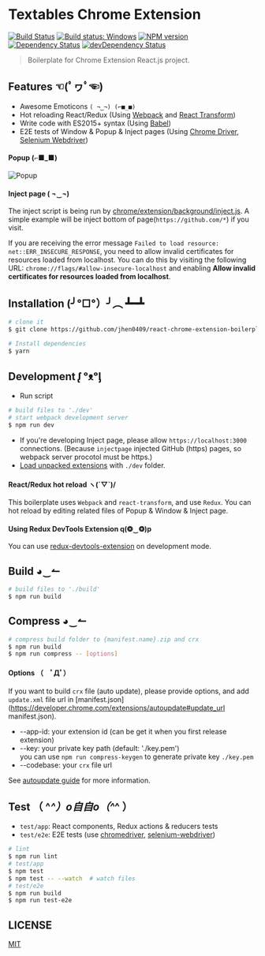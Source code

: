 # Textables Chrome Extension

[![Build Status](https://travis-ci.org/jhen0409/react-chrome-extension-boilerplate.svg?branch=master)](https://travis-ci.org/jhen0409/react-chrome-extension-boilerplate)
[![Build status: Windows](https://ci.appveyor.com/api/projects/status/b5xy6ev6oykth0d2/branch/master?svg=true)](https://ci.appveyor.com/project/jhen0409/react-chrome-extension-boilerplate/branch/master)
[![NPM version](http://img.shields.io/npm/v/react-chrome-extension-boilerplate.svg?style=flat)](https://www.npmjs.com/package/react-chrome-extension-boilerplate)
[![Dependency Status](https://david-dm.org/jhen0409/react-chrome-extension-boilerplate.svg)](https://david-dm.org/jhen0409/react-chrome-extension-boilerplate)
[![devDependency Status](https://david-dm.org/jhen0409/react-chrome-extension-boilerplate/dev-status.svg)](https://david-dm.org/jhen0409/react-chrome-extension-boilerplate#info=devDependencies)

> Boilerplate for Chrome Extension React.js project.

## Features ☜(ﾟヮﾟ☜)

 - Awesome Emoticons `( ¬‿¬) (⌐■_■)`
 - Hot reloading React/Redux (Using [Webpack](https://github.com/webpack/webpack) and [React Transform](https://github.com/gaearon/react-transform)) 
 - Write code with ES2015+ syntax (Using [Babel](https://github.com/babel/babel)) 
 - E2E tests of Window & Popup & Inject pages (Using [Chrome Driver](https://www.npmjs.com/package/chromedriver), [Selenium Webdriver](https://www.npmjs.com/package/selenium-webdriver))

#### Popup (⌐■_■)

![Popup](https://media.giphy.com/media/l41K2gE3yyeRGz3PO/giphy.gif)


#### Inject page ( ¬‿¬)

The inject script is being run by [chrome/extension/background/inject.js](chrome/extension/background/inject.js). A simple example will be inject bottom of page(`https://github.com/*`) if you visit.

If you are receiving the error message `Failed to load resource: net::ERR_INSECURE_RESPONSE`, you need to allow invalid certificates for resources loaded from localhost. You can do this by visiting the following URL: `chrome://flags/#allow-insecure-localhost` and enabling **Allow invalid certificates for resources loaded from localhost**.

## Installation (╯°□°）╯︵ ┻━┻

```bash
# clone it
$ git clone https://github.com/jhen0409/react-chrome-extension-boilerplate.git

# Install dependencies
$ yarn
```

## Development ᶘ ᵒᴥᵒᶅ

* Run script
```bash
# build files to './dev'
# start webpack development server
$ npm run dev
```
* If you're developing Inject page, please allow `https://localhost:3000` connections. (Because `injectpage` injected GitHub (https) pages, so webpack server procotol must be https.)
* [Load unpacked extensions](https://developer.chrome.com/extensions/getstarted#unpacked) with `./dev` folder.

#### React/Redux hot reload ヽ(´▽`)/

This boilerplate uses `Webpack` and `react-transform`, and use `Redux`. You can hot reload by editing related files of Popup & Window & Inject page.

#### Using Redux DevTools Extension q(❂‿❂)p

You can use [redux-devtools-extension](https://github.com/zalmoxisus/redux-devtools-extension) on development mode.

## Build ◕‿↼

```bash
# build files to './build'
$ npm run build
```

## Compress ◕‿↼

```bash
# compress build folder to {manifest.name}.zip and crx
$ npm run build
$ npm run compress -- [options]
```

#### Options （　ﾟДﾟ）

If you want to build `crx` file (auto update), please provide options, and add `update.xml` file url in [manifest.json](https://developer.chrome.com/extensions/autoupdate#update_url manifest.json).

* --app-id: your extension id (can be get it when you first release extension)
* --key: your private key path (default: './key.pem')  
  you can use `npm run compress-keygen` to generate private key `./key.pem`
* --codebase: your `crx` file url

See [autoupdate guide](https://developer.chrome.com/extensions/autoupdate) for more information.

## Test （ ^_^）o自自o（^_^ ）

* `test/app`: React components, Redux actions & reducers tests
* `test/e2e`: E2E tests (use [chromedriver](https://www.npmjs.com/package/chromedriver), [selenium-webdriver](https://www.npmjs.com/package/selenium-webdriver))

```bash
# lint
$ npm run lint
# test/app
$ npm test
$ npm test -- --watch  # watch files
# test/e2e
$ npm run build
$ npm run test-e2e
```

## LICENSE

[MIT](LICENSE)
